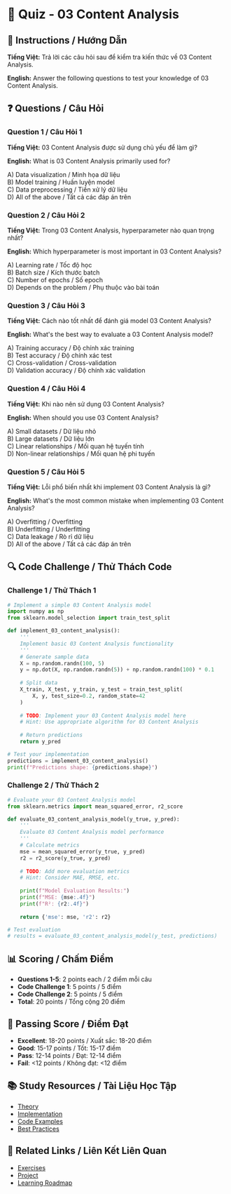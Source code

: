 # 🧠 Quiz - 03 Content Analysis

## 📝 Instructions / Hướng Dẫn

**Tiếng Việt:** Trả lời các câu hỏi sau để kiểm tra kiến thức về 03 Content Analysis.

**English:** Answer the following questions to test your knowledge of 03 Content Analysis.

## ❓ Questions / Câu Hỏi

### Question 1 / Câu Hỏi 1
**Tiếng Việt:** 03 Content Analysis được sử dụng chủ yếu để làm gì?

**English:** What is 03 Content Analysis primarily used for?

A) Data visualization / Minh họa dữ liệu  
B) Model training / Huấn luyện model  
C) Data preprocessing / Tiền xử lý dữ liệu  
D) All of the above / Tất cả các đáp án trên

### Question 2 / Câu Hỏi 2
**Tiếng Việt:** Trong 03 Content Analysis, hyperparameter nào quan trọng nhất?

**English:** Which hyperparameter is most important in 03 Content Analysis?

A) Learning rate / Tốc độ học  
B) Batch size / Kích thước batch  
C) Number of epochs / Số epoch  
D) Depends on the problem / Phụ thuộc vào bài toán

### Question 3 / Câu Hỏi 3
**Tiếng Việt:** Cách nào tốt nhất để đánh giá model 03 Content Analysis?

**English:** What's the best way to evaluate a 03 Content Analysis model?

A) Training accuracy / Độ chính xác training  
B) Test accuracy / Độ chính xác test  
C) Cross-validation / Cross-validation  
D) Validation accuracy / Độ chính xác validation

### Question 4 / Câu Hỏi 4
**Tiếng Việt:** Khi nào nên sử dụng 03 Content Analysis?

**English:** When should you use 03 Content Analysis?

A) Small datasets / Dữ liệu nhỏ  
B) Large datasets / Dữ liệu lớn  
C) Linear relationships / Mối quan hệ tuyến tính  
D) Non-linear relationships / Mối quan hệ phi tuyến

### Question 5 / Câu Hỏi 5
**Tiếng Việt:** Lỗi phổ biến nhất khi implement 03 Content Analysis là gì?

**English:** What's the most common mistake when implementing 03 Content Analysis?

A) Overfitting / Overfitting  
B) Underfitting / Underfitting  
C) Data leakage / Rò rỉ dữ liệu  
D) All of the above / Tất cả các đáp án trên

## 🔍 Code Challenge / Thử Thách Code

### Challenge 1 / Thử Thách 1
```python
# Implement a simple 03 Content Analysis model
import numpy as np
from sklearn.model_selection import train_test_split

def implement_03_content_analysis():
    '''
    Implement basic 03 Content Analysis functionality
    '''
    # Generate sample data
    X = np.random.randn(100, 5)
    y = np.dot(X, np.random.randn(5)) + np.random.randn(100) * 0.1
    
    # Split data
    X_train, X_test, y_train, y_test = train_test_split(
        X, y, test_size=0.2, random_state=42
    )
    
    # TODO: Implement your 03 Content Analysis model here
    # Hint: Use appropriate algorithm for 03 Content Analysis
    
    # Return predictions
    return y_pred

# Test your implementation
predictions = implement_03_content_analysis()
print(f"Predictions shape: {predictions.shape}")
```

### Challenge 2 / Thử Thách 2
```python
# Evaluate your 03 Content Analysis model
from sklearn.metrics import mean_squared_error, r2_score

def evaluate_03_content_analysis_model(y_true, y_pred):
    '''
    Evaluate 03 Content Analysis model performance
    '''
    # Calculate metrics
    mse = mean_squared_error(y_true, y_pred)
    r2 = r2_score(y_true, y_pred)
    
    # TODO: Add more evaluation metrics
    # Hint: Consider MAE, RMSE, etc.
    
    print(f"Model Evaluation Results:")
    print(f"MSE: {mse:.4f}")
    print(f"R²: {r2:.4f}")
    
    return {'mse': mse, 'r2': r2}

# Test evaluation
# results = evaluate_03_content_analysis_model(y_test, predictions)
```

## 📊 Scoring / Chấm Điểm

- **Questions 1-5**: 2 points each / 2 điểm mỗi câu
- **Code Challenge 1**: 5 points / 5 điểm
- **Code Challenge 2**: 5 points / 5 điểm
- **Total**: 20 points / Tổng cộng 20 điểm

## 🎯 Passing Score / Điểm Đạt

- **Excellent**: 18-20 points / Xuất sắc: 18-20 điểm
- **Good**: 15-17 points / Tốt: 15-17 điểm  
- **Pass**: 12-14 points / Đạt: 12-14 điểm
- **Fail**: <12 points / Không đạt: <12 điểm

## 📚 Study Resources / Tài Liệu Học Tập

- [Theory](./THEORY_03_content_analysis.md)
- [Implementation](./IMPLEMENTATION_03_content_analysis.md)
- [Code Examples](./CODE_EXAMPLES_03_content_analysis.md)
- [Best Practices](./BEST_PRACTICES_03_content_analysis.md)

## 🔗 Related Links / Liên Kết Liên Quan

- [Exercises](./EXERCISES_03_content_analysis.md)
- [Project](./PROJECT_03_content_analysis.md)
- [Learning Roadmap](./LEARNING_ROADMAP_03_content_analysis.md)
